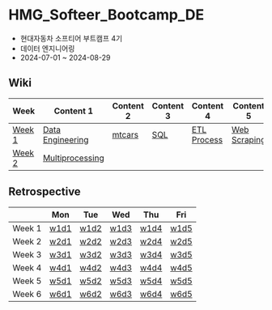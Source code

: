 # HMG_Softeer_Bootcamp_DE

- 현대자동차 소프티어 부트캠프 4기
- 데이터 엔지니어링
- 2024-07-01 ~ 2024-08-29

## Wiki
| Week  | Content 1 | Content 2 | Content 3 | Content 4 | Content 5 |
|-------|-----------|-----------|-----------|-----------|-----------|
| [Week 1](#week-1) | [Data Engineering](wiki/w1/1_data_engineering.md) | [mtcars](wiki/w1/2_mtcars.md) | [SQL](wiki/w1/3_sql.md) | [ETL Process](wiki/w1/4_etl.md) | [Web Scraping](wiki/w1/5_web_scraping.md) |
| [Week 2](#week-2) | [Multiprocessing](wiki/w2/1_mp.md) |

## Retrospective
|        | Mon | Tue | Wed | Thu | Fri |
| ------ | --- | --- | --- | --- | --- |
| Week 1 | [w1d1](retrospective/w1/d1_240701.md) | [w1d2](retrospective/w1/d2_240702.md) | [w1d3](retrospective/w1/d3_240703.md) | [w1d4](retrospective/w1/d4_240704.md) | [w1d5](retrospective/w1/d5_240705.md) |
| Week 2 | [w2d1](retrospective/w2/d1_240708.md) | [w2d2](retrospective/w2/d2_240709.md) | [w2d3](retrospective/w2/d3_240710.md) | [w2d4](retrospective/w2/d4_240711.md) | [w2d5](retrospective/w2/d5_240712.md) |
| Week 3 | [w3d1](retrospective/w3/d1_240715.md) | [w3d2](retrospective/w3/d2_240716.md) | [w3d3](retrospective/w3/d3_240717.md) | [w3d4](retrospective/w3/d4_240718.md) | [w3d5](retrospective/w3/d5_240719.md) |
| Week 4 | [w4d1](retrospective/w4/d1_240722.md) | [w4d2](retrospective/w4/d2_240723.md) | [w4d3](retrospective/w4/d3_240724.md) | [w4d4](retrospective/w4/d4_240725.md) | [w4d5](retrospective/w4/d5_240726.md) |
| Week 5 | [w5d1](retrospective/w5/d1_240729.md) | [w5d2](retrospective/w5/d2_240730.md) | [w5d3](retrospective/w5/d3_240731.md) | [w5d4](retrospective/w5/d4_240801.md) | [w5d5](retrospective/w5/d5_240802.md) |
| Week 6 | [w6d1](retrospective/w6/d1_240805.md) | [w6d2](retrospective/w6/d2_240806.md) | [w6d3](retrospective/w6/d3_240807.md) | [w6d4](retrospective/w6/d4_240808.md) | [w6d5](retrospective/w6/d5_240809.md) |
